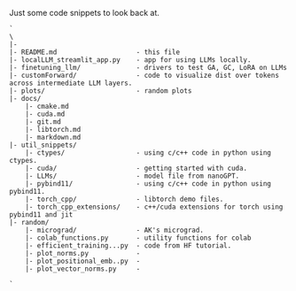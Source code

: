 
Just some code snippets to look back at. 

    `
    \  
    |-  
    |- README.md                    - this file
    |- localLLM_streamlit_app.py    - app for using LLMs locally.
    |- finetuning_llm/              - drivers to test GA, GC, LoRA on LLMs
    |- customForward/               - code to visualize dist over tokens across intermediate LLM layers.
    |- plots/                       - random plots
    |- docs/  
        |- cmake.md  
        |- cuda.md
        |- git.md  
        |- libtorch.md  
        |- markdown.md
    |- util_snippets/  
        |- ctypes/                  - using c/c++ code in python using ctypes.
        |- cuda/                    - getting started with cuda.
        |- LLMs/                    - model file from nanoGPT.
        |- pybind11/                - using c/c++ code in python using pybind11.
        |- torch_cpp/               - libtorch demo files.
        |- torch_cpp_extensions/    - c++/cuda extensions for torch using pybind11 and jit
    |- random/
        |- micrograd/               - AK's micrograd.
        |- colab_functions.py       - utility functions for colab
        |- efficient_training...py  - code from HF tutorial.
        |- plot_norms.py            - 
        |- plot_positional_emb..py  - 
        |- plot_vector_norms.py     - 
        
    `